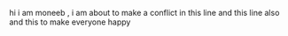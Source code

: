 hi i am moneeb , i am about to make a conflict in this line 
and this line also 
and this to make everyone happy 
 